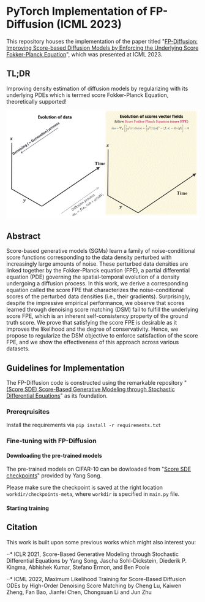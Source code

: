 # PyTorch Implementation of FP-Diffusion (ICML 2023)
This repository houses the implementation of the paper titled "[FP-Diffusion: Improving Score-based Diffusion Models by Enforcing the Underlying Score Fokker-Planck Equation](https://arxiv.org/abs/2210.04296)", which was presented at ICML 2023.

## TL;DR
Improving density estimation of diffusion models by regularizing with its underlying PDEs which is termed score Fokker-Planck Equation, theoretically supported! 

<p align="center">
<img src="ScoreFPE_3Doutline_single.gif">
</p>

## Abstract

Score-based generative models (SGMs) learn a family of noise-conditional score functions corresponding to the data density perturbed with increasingly large amounts of noise. These perturbed data densities are linked together by the Fokker-Planck equation (FPE), a partial differential equation (PDE) governing the spatial-temporal evolution of a density undergoing a diffusion process. In this work, we derive a corresponding equation called the score FPE that characterizes the noise-conditional scores of the perturbed data densities (i.e., their gradients). Surprisingly, despite the impressive empirical performance, we observe that scores learned through denoising score matching (DSM) fail to fulfill the underlying score FPE, which is an inherent self-consistency property of the ground truth score.
We prove that satisfying the score FPE is desirable as it improves the likelihood and the degree of conservativity. Hence, we propose to regularize the DSM objective to enforce satisfaction of the score FPE, and we show the effectiveness of this approach across various datasets.

## Guidelines for Implementation

The FP-Diffusion code is constructed using the remarkable repository "[(Score SDE) Score-Based Generative Modeling through Stochastic Differential Equations](https://github.com/yang-song/score_sde_pytorch/)" as its foundation. 

### Prereqruisites
Install the requirements via
` pip install -r requirements.txt `

### Fine-tuning with FP-Diffusion

#### Downloading the pre-trained models
The pre-trained models on CIFAR-10 can be dowloaded from "[Score SDE checkpoints]([https://github.com/yang-song/score_sde_pytorch/](https://drive.google.com/drive/folders/1tFmF_uh57O6lx9ggtZT_5LdonVK2cV-e))" provided by Yang Song. 

Please make sure the checkpoint is saved at the right location `workdir/checkpoints-meta`, where `workdir` is specified in `main.py` file.

#### Starting training




## Citation


This work is built upon some previous works which might also interest you:

⋅⋅* ICLR 2021,  Score-Based Generative Modeling through Stochastic Differential Equations by Yang Song, Jascha Sohl-Dickstein, Diederik P. Kingma, Abhishek Kumar, Stefano Ermon, and Ben Poole

⋅⋅* ICML 2022,  Maximum Likelihood Training for Score-Based Diffusion ODEs by High-Order Denoising Score Matching by Cheng Lu, Kaiwen Zheng, Fan Bao, Jianfei Chen, Chongxuan Li and Jun Zhu


